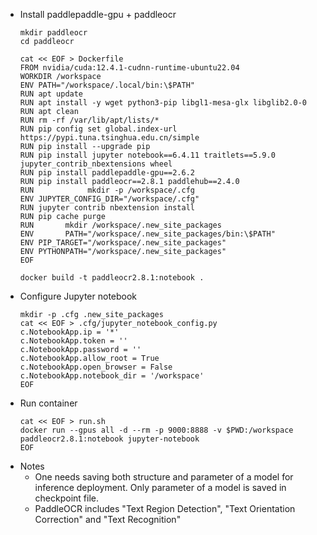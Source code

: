 
* Install paddlepaddle-gpu + paddleocr
  ```shell 
  mkdir paddleocr
  cd paddleocr

  cat << EOF > Dockerfile
  FROM nvidia/cuda:12.4.1-cudnn-runtime-ubuntu22.04
  WORKDIR /workspace
  ENV PATH="/workspace/.local/bin:\$PATH"
  RUN apt update
  RUN apt install -y wget python3-pip libgl1-mesa-glx libglib2.0-0
  RUN apt clean
  RUN rm -rf /var/lib/apt/lists/*
  RUN pip config set global.index-url https://pypi.tuna.tsinghua.edu.cn/simple
  RUN pip install --upgrade pip
  RUN pip install jupyter notebook==6.4.11 traitlets==5.9.0 jupyter_contrib_nbextensions wheel 
  RUN pip install paddlepaddle-gpu==2.6.2
  RUN pip install paddleocr==2.8.1 paddlehub==2.4.0
  RUN            mkdir -p /workspace/.cfg
  ENV JUPYTER_CONFIG_DIR="/workspace/.cfg"
  RUN jupyter contrib nbextension install
  RUN pip cache purge
  RUN       mkdir /workspace/.new_site_packages 
  ENV       PATH="/workspace/.new_site_packages/bin:\$PATH"
  ENV PIP_TARGET="/workspace/.new_site_packages"
  ENV PYTHONPATH="/workspace/.new_site_packages" 
  EOF

  docker build -t paddleocr2.8.1:notebook .
  ```
* Configure Jupyter notebook
  ```shell
  mkdir -p .cfg .new_site_packages
  cat << EOF > .cfg/jupyter_notebook_config.py
  c.NotebookApp.ip = '*'
  c.NotebookApp.token = ''
  c.NotebookApp.password = ''
  c.NotebookApp.allow_root = True
  c.NotebookApp.open_browser = False
  c.NotebookApp.notebook_dir = '/workspace'
  EOF
  ```
* Run container
  ```shell
  cat << EOF > run.sh
  docker run --gpus all -d --rm -p 9000:8888 -v $PWD:/workspace paddleocr2.8.1:notebook jupyter-notebook
  EOF
  ```
* Notes
  * One needs saving both structure and parameter of a model for inference deployment. Only parameter of a model is saved in checkpoint file. 
  * PaddleOCR includes "Text Region Detection", "Text Orientation Correction" and "Text Recognition"